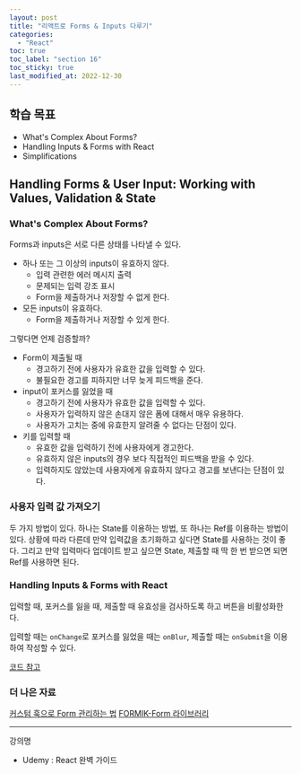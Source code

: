 ```yaml
---
layout: post
title: "리액트로 Forms & Inputs 다루기"
categories:
  - "React"
toc: true
toc_label: "section 16"
toc_sticky: true
last_modified_at: 2022-12-30
---
```


## 학습 목표

- What's Complex About Forms?
- Handling Inputs & Forms with React
- Simplifications

## Handling Forms & User Input: Working with Values, Validation & State

### What's Complex About Forms?

Forms과 inputs은 서로 다른 상태를 나타낼 수 있다.

- 하나 또는 그 이상의 inputs이 유효하지 않다.
  - 입력 관련한 에러 메시지 출력
  - 문제되는 입력 강조 표시
  - Form을 제출하거나 저장할 수 없게 한다.
- 모든 inputs이 유효하다.
  - Form을 제출하거나 저장할 수 있게 한다.

그렇다면 언제 검증할까?

- Form이 제출될 때
  - 경고하기 전에 사용자가 유효한 값을 입력할 수 있다.
  - 불필요한 경고를 피하지만 너무 늦게 피드백을 준다.
- input이 포커스를 잃었을 때
  - 경고하기 전에 사용자가 유효한 값을 입력할 수 있다.
  - 사용자가 입력하지 않은 손대지 않은 폼에 대해서 매우 유용하다.
  - 사용자가 고치는 중에 유효한지 알려줄 수 없다는 단점이 있다.
- 키를 입력할 때
  - 유효한 값을 입력하기 전에 사용자에게 경고한다.
  - 유효하지 않은 inputs의 경우 보다 직접적인 피드백을 받을 수 있다.
  - 입력하지도 않았는데 사용자에게 유효하지 않다고 경고를 보낸다는 단점이 있다.

### 사용자 입력 값 가져오기

두 가지 방법이 있다. 하나는 State를 이용하는 방법, 또 하나는 Ref를 이용하는 방법이 있다. 상황에 따라 다른데 만약 입력값을 초기화하고 싶다면 State를 사용하는 것이 좋다. 그리고 만약 입력마다 업데이트 받고 싶으면 State, 제출할 때 딱 한 번 받으면 되면 Ref를 사용하면 된다.

### Handling Inputs & Forms with React

입력할 때, 포커스를 잃을 때, 제출할 때 유효성을 검사하도록 하고 버튼을 비활성화한다.

입력할 때는 `onChange`로 포커스를 잃었을 때는 `onBlur`, 제출할 때는 `onSubmit`을 이용하여 작성할 수 있다.

[코드 참고](https://github.com/jhan117/react-practice-projects/blob/section16/section16/src/components/SimpleInput.js)

### 더 나은 자료

[커스텀 훅으로 Form 관리하는 법](https://academind.com/tutorials/reactjs-a-custom-useform-hook)
[FORMIK-Form 라이브러리](https://formik.org/)

---

강의명

- Udemy : React 완벽 가이드
